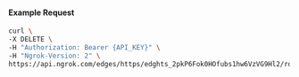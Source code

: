 <!-- Code generated for API Clients. DO NOT EDIT. -->

#### Example Request

```bash
curl \
-X DELETE \
-H "Authorization: Bearer {API_KEY}" \
-H "Ngrok-Version: 2" \
https://api.ngrok.com/edges/https/edghts_2pkP6Fok0HOfubs1hw6VzVG9Hl2/routes/edghtsrt_2pkP6G4SvUxlSSJWK2X71ssReDV/saml
```
